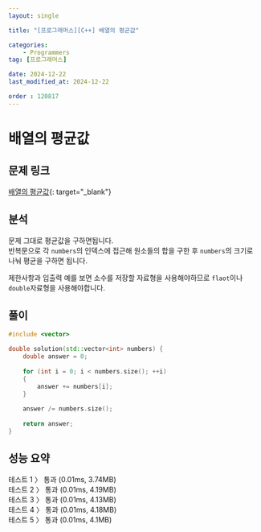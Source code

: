 ```yaml
---
layout: single

title: "[프로그래머스][C++] 배열의 평균값"

categories:
    - Programmers
tag: [프로그래머스]

date: 2024-12-22
last_modified_at: 2024-12-22

order : 120817
---
```


# 배열의 평균값

## 문제 링크

[배열의 평균값](https://school.programmers.co.kr/learn/courses/30/lessons/120817){: target="_blank"}

## 분석

문제 그대로 평균값을 구하면됩니다.  
반복문으로 각 `numbers`의 인덱스에 접근해 원소들의 합을 구한 후 `numbers`의 크기로 나눠 평균을 구하면 됩니다.

제한사항과 입출력 예를 보면 소수를 저장할 자료형을 사용해야하므로 `flaot`이나 `double`자료형을 사용해야합니다.

## 풀이

```cpp
#include <vector>

double solution(std::vector<int> numbers) {
    double answer = 0;
    
    for (int i = 0; i < numbers.size(); ++i)
    {
        answer += numbers[i];
    }
    
    answer /= numbers.size();
    
    return answer;
}
```

## 성능 요약

테스트 1 〉	통과 (0.01ms, 3.74MB)  
테스트 2 〉	통과 (0.01ms, 4.19MB)  
테스트 3 〉	통과 (0.01ms, 4.13MB)  
테스트 4 〉	통과 (0.01ms, 4.18MB)  
테스트 5 〉	통과 (0.01ms, 4.1MB)
